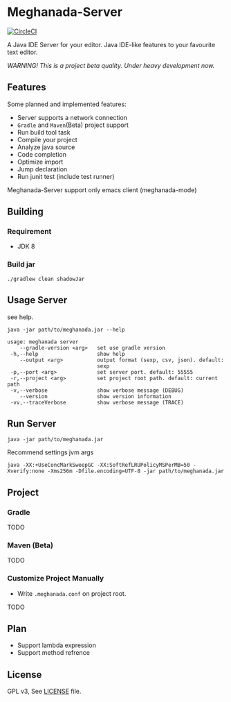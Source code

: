 # Meghanada-Server

[![CircleCI](https://circleci.com/gh/mopemope/meghanada-server.svg?style=svg)](https://circleci.com/gh/mopemope/meghanada-server)

A Java IDE Server for your editor. Java IDE-like features to your favourite text editor.

<i>WARNING! This is a project beta quality. Under heavy development now.</i>

## Features

Some planned and implemented features:

* Server supports a network connection
* `Gradle` and `Maven`(Beta) project support
* Run build tool task
* Compile your project
* Analyze java source
* Code completion
* Optimize import
* Jump declaration
* Run junit test (include test runner)

Meghanada-Server support only emacs client (meghanada-mode)

## Building

### Requirement

* JDK 8

### Build jar

```
./gradlew clean shadowJar
```

## Usage Server

see help.

```
java -jar path/to/meghanada.jar --help
```

```
usage: meghanada server
    --gradle-version <arg>   set use gradle version
 -h,--help                   show help
    --output <arg>           output format (sexp, csv, json). default:
                             sexp
 -p,--port <arg>             set server port. default: 55555
 -r,--project <arg>          set project root path. default: current path
 -v,--verbose                show verbose message (DEBUG)
    --version                show version information
 -vv,--traceVerbose          show verbose message (TRACE)
```


## Run Server

```
java -jar path/to/meghanada.jar
```

Recommend settings jvm args

```
java -XX:+UseConcMarkSweepGC -XX:SoftRefLRUPolicyMSPerMB=50 -Xverify:none -Xms256m -Dfile.encoding=UTF-8 -jar path/to/meghanada.jar
```

## Project

### Gradle

TODO

### Maven (Beta)

TODO

### Customize Project Manually

* Write `.meghanada.conf` on project root.

TODO

## Plan

* Support lambda expression
* Support method refrence

## License

GPL v3, See [LICENSE](LICENSE) file.
